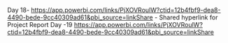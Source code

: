 Day 18-  https://app.powerbi.com/links/PjXOVRoulW?ctid=12b4fbf9-dea8-4490-bede-9cc40309ad61&pbi_source=linkShare - Shared hyperlink for Project Report 
Day -19  https://app.powerbi.com/links/PjXOVRoulW?ctid=12b4fbf9-dea8-4490-bede-9cc40309ad61&pbi_source=linkShare 
